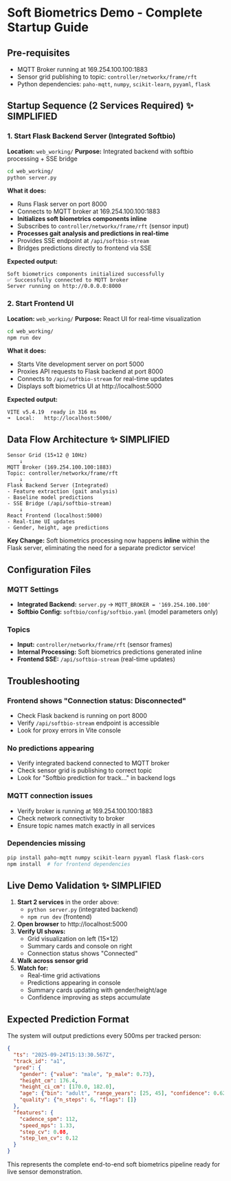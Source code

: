 # Soft Biometrics Demo - Complete Startup Guide

## Pre-requisites
- MQTT Broker running at 169.254.100.100:1883
- Sensor grid publishing to topic: `controller/networkx/frame/rft`
- Python dependencies: `paho-mqtt`, `numpy`, `scikit-learn`, `pyyaml`, `flask`

## Startup Sequence (2 Services Required) ✨ SIMPLIFIED

### 1. Start Flask Backend Server (Integrated Softbio)
**Location:** `web_working/`
**Purpose:** Integrated backend with softbio processing + SSE bridge

```bash
cd web_working/
python server.py
```

**What it does:**
- Runs Flask server on port 8000
- Connects to MQTT broker at 169.254.100.100:1883
- **Initializes soft biometrics components inline**
- Subscribes to `controller/networkx/frame/rft` (sensor input)
- **Processes gait analysis and predictions in real-time**
- Provides SSE endpoint at `/api/softbio-stream`
- Bridges predictions directly to frontend via SSE

**Expected output:**
```
Soft biometrics components initialized successfully
✅ Successfully connected to MQTT broker
Server running on http://0.0.0.0:8000
```

### 2. Start Frontend UI
**Location:** `web_working/`
**Purpose:** React UI for real-time visualization

```bash
cd web_working/
npm run dev
```

**What it does:**
- Starts Vite development server on port 5000
- Proxies API requests to Flask backend at port 8000
- Connects to `/api/softbio-stream` for real-time updates
- Displays soft biometrics UI at http://localhost:5000

**Expected output:**
```
VITE v5.4.19  ready in 316 ms
➜  Local:   http://localhost:5000/
```

## Data Flow Architecture ✨ SIMPLIFIED

```
Sensor Grid (15×12 @ 10Hz)
    ↓
MQTT Broker (169.254.100.100:1883)
Topic: controller/networkx/frame/rft
    ↓
Flask Backend Server (Integrated)
- Feature extraction (gait analysis)
- Baseline model predictions
- SSE Bridge (/api/softbio-stream)
    ↓
React Frontend (localhost:5000)
- Real-time UI updates
- Gender, height, age predictions
```

**Key Change:** Soft biometrics processing now happens **inline** within the Flask server, eliminating the need for a separate predictor service!

## Configuration Files

### MQTT Settings
- **Integrated Backend:** `server.py` → `MQTT_BROKER = '169.254.100.100'`
- **Softbio Config:** `softbio/config/softbio.yaml` (model parameters only)

### Topics
- **Input:** `controller/networkx/frame/rft` (sensor frames)
- **Internal Processing:** Soft biometrics predictions generated inline
- **Frontend SSE:** `/api/softbio-stream` (real-time updates)

## Troubleshooting

### Frontend shows "Connection status: Disconnected"
- Check Flask backend is running on port 8000
- Verify `/api/softbio-stream` endpoint is accessible
- Look for proxy errors in Vite console

### No predictions appearing
- Verify integrated backend connected to MQTT broker
- Check sensor grid is publishing to correct topic
- Look for "Softbio prediction for track..." in backend logs

### MQTT connection issues
- Verify broker is running at 169.254.100.100:1883
- Check network connectivity to broker
- Ensure topic names match exactly in all services

### Dependencies missing
```bash
pip install paho-mqtt numpy scikit-learn pyyaml flask flask-cors
npm install  # for frontend dependencies
```

## Live Demo Validation ✨ SIMPLIFIED

1. **Start 2 services** in the order above:
   - `python server.py` (integrated backend)
   - `npm run dev` (frontend)
2. **Open browser** to http://localhost:5000
3. **Verify UI shows:**
   - Grid visualization on left (15×12)
   - Summary cards and console on right
   - Connection status shows "Connected"
4. **Walk across sensor grid**
5. **Watch for:**
   - Real-time grid activations
   - Predictions appearing in console
   - Summary cards updating with gender/height/age
   - Confidence improving as steps accumulate

## Expected Prediction Format

The system will output predictions every 500ms per tracked person:

```json
{
  "ts": "2025-09-24T15:13:30.567Z",
  "track_id": "a1",
  "pred": {
    "gender": {"value": "male", "p_male": 0.73},
    "height_cm": 176.4,
    "height_ci_cm": [170.0, 182.0],
    "age": {"bin": "adult", "range_years": [25, 45], "confidence": 0.62},
    "quality": {"n_steps": 6, "flags": []}
  },
  "features": {
    "cadence_spm": 112,
    "speed_mps": 1.33,
    "step_cv": 0.08,
    "step_len_cv": 0.12
  }
}
```

This represents the complete end-to-end soft biometrics pipeline ready for live sensor demonstration.